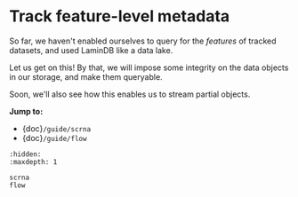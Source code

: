 # Track feature-level metadata

So far, we haven't enabled ourselves to query for the _features_ of tracked datasets, and used LaminDB like a data lake.

Let us get on this! By that, we will impose some integrity on the data objects in our storage, and make them queryable.

Soon, we'll also see how this enables us to stream partial objects.

**Jump to:**

- {doc}`/guide/scrna`
- {doc}`/guide/flow`

```{toctree}
:hidden:
:maxdepth: 1

scrna
flow
```
